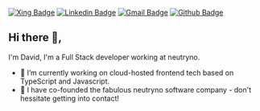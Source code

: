 [![Xing Badge](https://img.shields.io/badge/-neutryno-green?style=flat-square&logo=Xing&logoColor=white&link=https://www.xing.com/pages/neutrynosoftwaregmbh)](https://www.xing.com/pages/neutrynosoftwaregmbh)
[![Linkedin Badge](https://img.shields.io/badge/-neutryno-blue?style=flat-square&logo=Linkedin&logoColor=white&link=https://linkedin.com/company/neutryno/)](https://linkedin.com/company/neutryno/)
[![Gmail Badge](https://img.shields.io/badge/-hallo@neutryno.de-c14438?style=flat-square&logo=Gmail&logoColor=white&link=mailto:hallo@neutryno.de)](mailto:danieltsutomu@gmail.com)
[![Github Badge](https://img.shields.io/badge/-neutryno-2e2e2e?style=flat-square&logo=Github&logoColor=white&link=https://github.com/neutryno)](https://github.com/neutryno)

## Hi there 👋, 
I'm David, I'm a Full Stack developer working at neutryno. 

- 🔭 I’m currently working on cloud-hosted frontend tech based on TypeScript and Javascript.
- 🌱 I have co-founded the fabulous neutryno software company - don't hessitate getting into contact!

